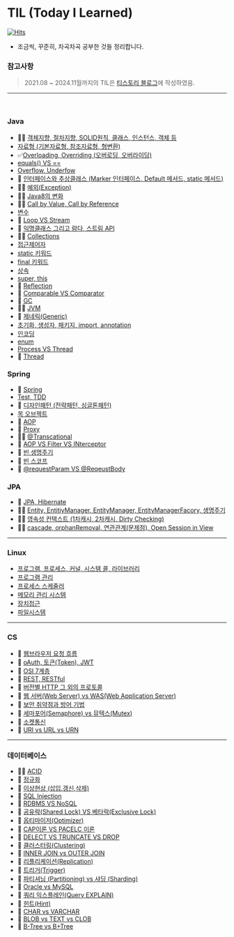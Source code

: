 # TIL (Today I Learned)
[![Hits](https://hits.seeyoufarm.com/api/count/incr/badge.svg?url=https%3A%2F%2Fgithub.com%2Fddururiiiiiii%2FTIL&count_bg=%23FFE300&title_bg=%23555555&icon=&icon_color=%23FFFFFF&title=hits&edge_flat=false)](https://hits.seeyoufarm.com)
  - 조금씩, 꾸준히, 차곡차곡 공부한 것들 정리합니다.

### 참고사항
> 2021.08 ~ 2024.11월까지의 TIL은 [티스토리 블로그](https://ddururiiiiiii.tistory.com/)에 작성하였음.


----

<br>

### Java
- 📌✅ [객체지향, 절차지향, SOLID원칙, 클래스, 인스턴스, 객체 등](https://github.com/ddururiiiiiii/TIL/blob/main/Java/241119%20%EA%B0%9D%EC%B2%B4%EC%A7%80%ED%96%A5%2C%20%EC%A0%88%EC%B0%A8%EC%A7%80%ED%96%A5%2C%20SOLID%EC%9B%90%EC%B9%99%2C%20%ED%81%B4%EB%9E%98%EC%8A%A4%2C%20%EC%9D%B8%EC%8A%A4%ED%84%B4%EC%8A%A4%2C%20%EA%B0%9D%EC%B2%B4%20%EB%93%B1.md)
- [자료형 (기본자료형, 참조자료형, 형변환)](https://github.com/ddururiiiiiii/TIL/blob/main/Java/241121%20%EC%9E%90%EB%A3%8C%ED%98%95.md)
- ✅[Overloading, Overriding (오버로딩, 오버라이딩)](https://github.com/ddururiiiiiii/TIL/blob/main/Java/241120%20Overloading%20VS%20Overriding.md)
- [equals() VS ==](https://github.com/ddururiiiiiii/TIL/blob/main/Java/241122%20equals()%20VS%20%3D%3D%20.md)
- [Overflow, Underfow](https://github.com/ddururiiiiiii/TIL/blob/main/Java/241125%20Overflow%20VS%20Underflow.md)
- 📌 [인터페이스와 추상클래스 (Marker 인터페이스, Default 메서드, static 메서드)](https://github.com/ddururiiiiiii/TIL/blob/main/Java/241126%20%EC%9D%B8%ED%84%B0%ED%8E%98%EC%9D%B4%EC%8A%A4%EC%99%80%20%EC%B6%94%EC%83%81%ED%81%B4%EB%9E%98%EC%8A%A4%20(Marker%20%EC%9D%B8%ED%84%B0%ED%8E%98%EC%9D%B4%EC%8A%A4%2C%20Default%20%EB%A9%94%EC%84%9C%EB%93%9C%2C%20static%20%EB%A9%94%EC%84%9C%EB%93%9C).md)
- 📌✅ [예외(Exception)](https://github.com/ddururiiiiiii/TIL/blob/main/Java/241127%20%EC%98%88%EC%99%B8%20(Exception).md)
- 📌✅ [Java8의 변화](https://github.com/ddururiiiiiii/TIL/blob/main/Java/241128%20Java8%EC%9D%98%20%EB%B3%80%ED%99%94.md)
- 📌✅ [Call by Value, Call by Reference](https://github.com/ddururiiiiiii/TIL/blob/main/Java/241129%20Call%20by%20Value%20VS%20Call%20by%20Reference.md)
- [변수](https://github.com/ddururiiiiiii/TIL/blob/main/Java/241202%20%EB%B3%80%EC%88%98.md)
- 📌 [Loop VS Stream](https://github.com/ddururiiiiiii/TIL/blob/main/Java/241203%20Loop%20VS%20Stream.md)
- 📌 [익명클래스 그리고 람다, 스트림 API](https://github.com/ddururiiiiiii/TIL/blob/main/Java/241204%20%EC%9D%B5%EB%AA%85%ED%81%B4%EB%9E%98%EC%8A%A4%20%EA%B7%B8%EB%A6%AC%EA%B3%A0%20%EB%9E%8C%EB%8B%A4%2C%20%EC%8A%A4%ED%8A%B8%EB%A6%BC%20API.md)
- 📌✅ [Collections](https://github.com/ddururiiiiiii/TIL/blob/main/Java/241205%20Collections.md)
- [접근제어자](https://github.com/ddururiiiiiii/TIL/blob/main/Java/241206%20%EC%A0%91%EA%B7%BC%EC%A0%9C%EC%96%B4%EC%9E%90.md)
- [static 키워드](https://github.com/ddururiiiiiii/TIL/blob/main/Java/241209%20static%20(%EB%B8%94%EB%A1%9D%2C%20%EB%A9%94%EC%84%9C%EB%93%9C%2C%20%EB%B3%80%EC%88%98).md)
- [final 키워드](https://github.com/ddururiiiiiii/TIL/blob/main/Java/241210%20final%20(%ED%81%B4%EB%9E%98%EC%8A%A4%2C%20%EB%A9%94%EC%86%8C%EB%93%9C%2C%20%EB%B3%80%EC%88%98).md)
- [상속](https://github.com/ddururiiiiiii/TIL/blob/main/Java/241211%20%EC%83%81%EC%86%8D.md)
- [super, this](https://github.com/ddururiiiiiii/TIL/blob/main/Java/241212%20super()%20this.md)
- 📌 [Reflection](https://github.com/ddururiiiiiii/TIL/blob/main/Java/241213%20Reflection.md)
- 📌 [Comparable VS Comparator](https://github.com/ddururiiiiiii/TIL/blob/main/Java/241216%20Comparable%20VS%20Comparator.md)
- 📌 [GC](https://github.com/ddururiiiiiii/TIL/blob/main/Java/241217%20GC.md)
- 📌✅ [JVM](https://github.com/ddururiiiiiii/TIL/blob/main/Java/241218%20JVM.md)
- 📌 [제네릭(Generic)](https://github.com/ddururiiiiiii/TIL/blob/main/Java/241219%20%EC%A0%9C%EB%84%A4%EB%A6%AD.md)
- [초기화, 생성자, 패키지, import, annotation](https://github.com/ddururiiiiiii/TIL/blob/main/Java/241220%20%EC%B4%88%EA%B8%B0%ED%99%94%2C%20%EC%83%9D%EC%84%B1%EC%9E%90%2C%20%ED%8C%A8%ED%82%A4%EC%A7%80%2C%20import%2C%20annotation.md)
- [인코딩](https://github.com/ddururiiiiiii/TIL/blob/main/Java/241223%20%EC%9D%B8%EC%BD%94%EB%94%A9%20(ASCII%EC%BD%94%EB%93%9C%2C%20%EC%9C%A0%EB%8B%88%EC%BD%94%EB%93%9C).md)
- [enum](https://github.com/ddururiiiiiii/TIL/blob/main/Java/241224%20enum.md)
- [Process VS Thread](https://github.com/ddururiiiiiii/TIL/blob/main/Java/241226%20Process%20VS%20Thread.md)
- 📌 [Thread](https://github.com/ddururiiiiiii/TIL/blob/main/Java/241227%20Thread.md)



### Spring
- 📌 [Spring](https://github.com/ddururiiiiiii/TIL/blob/main/Spring/241230%20Spring.md)
- [Test, TDD](https://github.com/ddururiiiiiii/TIL/blob/main/Spring/241231%20%ED%85%8C%EC%8A%A4%ED%8A%B8%20(TDD).md)
- 📌 [디자인패턴 (전략패턴, 싱글톤패턴)](https://github.com/ddururiiiiiii/TIL/blob/main/Spring/250102%20%EB%94%94%EC%9E%90%EC%9D%B8%ED%8C%A8%ED%84%B4%20(%EC%A0%84%EB%9E%B5%ED%8C%A8%ED%84%B4%2C%20%EC%8B%B1%EA%B8%80%ED%86%A4%ED%8C%A8%ED%84%B4).md)
- [목 오브젝트](https://github.com/ddururiiiiiii/TIL/blob/main/Spring/250103%20%EB%AA%A9%20%EC%98%A4%EB%B8%8C%EC%A0%9D%ED%8A%B8.md)
- 📌 [AOP](https://github.com/ddururiiiiiii/TIL/blob/main/Spring/250106%20AOP.md)
- 📌 [Proxy](https://github.com/ddururiiiiiii/TIL/blob/main/Spring/250107%20Proxy.md)
- 📌✅ [@Transcational](https://github.com/ddururiiiiiii/TIL/blob/main/Spring/250108%20%40Transactional.md)
- 📌 [AOP VS Filter VS INterceptor](https://github.com/ddururiiiiiii/TIL/blob/main/Spring/250109%20AOP%20VS%20%ED%95%84%ED%84%B0%20VS%20%EC%9D%B8%ED%84%B0%EC%85%89%ED%84%B0.md)
- 📌 [빈 생명주기](https://github.com/ddururiiiiiii/TIL/blob/main/Spring/250110%20%EB%B9%88%20%EC%83%9D%EB%AA%85%EC%A3%BC%EA%B8%B0.md)
- 📌 [빈 스코프](https://github.com/ddururiiiiiii/TIL/blob/main/Spring/250120%20%EB%B9%88%20%EC%8A%A4%EC%BD%94%ED%94%84.md)
- 📌 [@requestParam VS @ReqeustBody](https://github.com/ddururiiiiiii/TIL/blob/main/Spring/250116%20%40RequestBody%2C%20%40RequestParam%2C%20%40ModelAttribute.md)

### JPA
- 📌 [JPA, Hibernate](https://github.com/ddururiiiiiii/TIL/blob/main/JPA/250122%20JPA%2C%20Hibernate.md)
- 📌✅ [Entity, EntitiyManager, EntityManager, EntityManagerFacory, 생명주기](https://github.com/ddururiiiiiii/TIL/blob/main/JPA/250123%20Entity%2C%20EntityManager%2C%20EntityManagerFactory%2C%20%EC%83%9D%EB%AA%85%EC%A3%BC%EA%B8%B0.md)
- 📌✅ [영속성 컨택스트 (1차캐시, 2차캐시, Dirty Checking)](https://github.com/ddururiiiiiii/TIL/blob/main/JPA/250124%20%EC%98%81%EC%86%8D%EC%84%B1%20%EC%BB%A8%ED%83%9D%EC%8A%A4%ED%8A%B8%20(1%EC%B0%A8%EC%BA%90%EC%8B%9C%2C%202%EC%B0%A8%EC%BA%90%EC%8B%9C%2C%20Dirty%20Checking).md)
- 📌✅ [cascade, orphanRemoval, 연관관계(문제점), Open Session in View](https://github.com/ddururiiiiiii/TIL/blob/main/JPA/250221%20cascade%2C%20orphanRemoval%2C%20%EC%97%B0%EA%B4%80%EA%B4%80%EA%B3%84(%EB%AC%B8%EC%A0%9C%EC%A0%90)%2C%20Open%20Session%20in%20View.md)

----

### Linux
- [프로그램, 프로세스, 커널, 시스템 콜, 라이브러리](https://github.com/ddururiiiiiii/TIL/blob/main/Linux/250113%20%ED%94%84%EB%A1%9C%EA%B7%B8%EB%9E%A8%2C%20%ED%94%84%EB%A1%9C%EC%84%B8%EC%8A%A4%2C%20%EC%BB%A4%EB%84%90%2C%20%EC%8B%9C%EC%8A%A4%ED%85%9C%20%EC%BD%9C%2C%20%EB%9D%BC%EC%9D%B4%EB%B8%8C%EB%9F%AC%EB%A6%AC.md)
- [프로그램 관리](https://github.com/ddururiiiiiii/TIL/blob/main/Linux/250114%20%ED%94%84%EB%A1%9C%EC%84%B8%EC%8A%A4%20%EA%B4%80%EB%A6%AC.md)
- [프로세스 스케줄러](https://github.com/ddururiiiiiii/TIL/blob/main/Linux/250115%20%ED%94%84%EB%A1%9C%EC%84%B8%EC%8A%A4%20%EC%8A%A4%EC%BC%80%EC%A4%84%EB%9F%AC.md)
- [메모리 관리 시스템](https://github.com/ddururiiiiiii/TIL/blob/main/Linux/250117%20%EB%A9%94%EB%AA%A8%EB%A6%AC%20%EA%B4%80%EB%A6%AC%20%EC%8B%9C%EC%8A%A4%ED%85%9C.md)
- [장치접근](https://github.com/ddururiiiiiii/TIL/blob/main/Linux/250120%20%EC%9E%A5%EC%B9%98%EC%A0%91%EA%B7%BC.md)
- [파일시스템](https://github.com/ddururiiiiiii/TIL/blob/main/Linux/250121%20%ED%8C%8C%EC%9D%BC%20%EC%8B%9C%EC%8A%A4%ED%85%9C.md)

----

### CS
- 📌 [웹브라우저 요청 흐름](https://github.com/ddururiiiiiii/TIL/blob/main/CS%20(HTTP%20%EB%93%B1)/250131%20%EC%9B%B9%EB%B8%8C%EB%9D%BC%EC%9A%B0%EC%A0%80%20%EC%9A%94%EC%B2%AD%20%ED%9D%90%EB%A6%84.md)
- 📌 [oAuth, 토큰(Token), JWT](https://github.com/ddururiiiiiii/TIL/blob/main/CS/250305%20oAuth%2C%20%ED%86%A0%ED%81%B0(Token)%2C%20JWT.md)
- 📌 [OSI 7계층](https://github.com/ddururiiiiiii/TIL/blob/main/CS/250305%20OSI%207%EA%B3%84%EC%B8%B5.md)
- 📌 [REST, RESTful](https://github.com/ddururiiiiiii/TIL/blob/main/CS/250306%20REST%2C%20RESTful.md)
- 📌 [버전별 HTTP 그 외의 프로토콜](https://github.com/ddururiiiiiii/TIL/blob/main/CS/250307%20%EB%B2%84%EC%A0%84%EB%B3%84%20HTTP%20%EA%B7%B8%20%EC%99%B8%EC%9D%98%20%ED%94%84%EB%A1%9C%ED%86%A0%EC%BD%9C.md)
- 📌 [웹 서버(Web Server) vs WAS(Web Application Server)](https://github.com/ddururiiiiiii/TIL/blob/main/CS/250310%20%08%EC%9B%B9%20%EC%84%9C%EB%B2%84(Web%20Server)%20vs%20WAS(Web%20Application%20Server).md)
- 📌 [보안 취약점과 방어 기법](https://github.com/ddururiiiiiii/TIL/blob/main/CS/250312%20%EB%B3%B4%EC%95%88%20%EC%B7%A8%EC%95%BD%EC%A0%90%EA%B3%BC%20%EB%B0%A9%EC%96%B4%20%EA%B8%B0%EB%B2%95.md)
- 📌 [세마포어(Semaphore) vs 뮤텍스(Mutex)](https://github.com/ddururiiiiiii/TIL/blob/main/CS/250313%20%EC%84%B8%EB%A7%88%ED%8F%AC%EC%96%B4(Semaphore)%20vs%20%EB%AE%A4%ED%85%8D%EC%8A%A4(Mutex).md)
- 📌 [소켓통신](https://github.com/ddururiiiiiii/TIL/blob/main/CS/250319%20%EC%86%8C%EC%BC%93%ED%86%B5%EC%8B%A0.md)
- 📌 [URI vs URL vs URN](https://github.com/ddururiiiiiii/TIL/blob/main/CS/250319%20URI%20vs%20URL%20vs%20URN.md)


----

### 데이터베이스
- 📌✅ [ACID](https://github.com/ddururiiiiiii/TIL/blob/main/%EB%8D%B0%EC%9D%B4%ED%84%B0%EB%B2%A0%EC%9D%B4%EC%8A%A4/250203%20ACID.md)
- 📌 [정규화](https://github.com/ddururiiiiiii/TIL/blob/main/%EB%8D%B0%EC%9D%B4%ED%84%B0%EB%B2%A0%EC%9D%B4%EC%8A%A4/250204%20%EC%A0%95%EA%B7%9C%ED%99%94.md)
- 📌 [이상현상 (삽입,갱신,삭제)](https://github.com/ddururiiiiiii/TIL/blob/main/%EB%8D%B0%EC%9D%B4%ED%84%B0%EB%B2%A0%EC%9D%B4%EC%8A%A4/250205%20%EC%9D%B4%EC%83%81%ED%98%84%EC%83%81%20(%EC%82%BD%EC%9E%85%2C%EA%B0%B1%EC%8B%A0%2C%EC%82%AD%EC%A0%9C).md)
- 📌 [SQL Injection](https://github.com/ddururiiiiiii/TIL/blob/main/%EB%8D%B0%EC%9D%B4%ED%84%B0%EB%B2%A0%EC%9D%B4%EC%8A%A4/250206%20SQL%20Injection.md)
- 📌 [RDBMS VS NoSQL](https://github.com/ddururiiiiiii/TIL/blob/main/%EB%8D%B0%EC%9D%B4%ED%84%B0%EB%B2%A0%EC%9D%B4%EC%8A%A4/250207%20RDBMS%20VS%20NoSQL.md)
- 📌 [공유락(Shared Lock) VS 베타락(Exclusive Lock)](https://github.com/ddururiiiiiii/TIL/blob/main/%EB%8D%B0%EC%9D%B4%ED%84%B0%EB%B2%A0%EC%9D%B4%EC%8A%A4/250210%20%EA%B3%B5%EC%9C%A0%EB%9D%BD(Shared%20Lock)%20VS%20%EB%B2%A0%ED%83%80%EB%9D%BD(Exclusive%20Lock).md)
- 📌 [옵티마이저(Optimizer)](https://github.com/ddururiiiiiii/TIL/blob/main/%EB%8D%B0%EC%9D%B4%ED%84%B0%EB%B2%A0%EC%9D%B4%EC%8A%A4/250211%20%EC%98%B5%ED%8B%B0%EB%A7%88%EC%9D%B4%EC%A0%80(Optimizer).md)
- 📌 [CAP이론 VS PACELC 이론](https://github.com/ddururiiiiiii/TIL/blob/main/%EB%8D%B0%EC%9D%B4%ED%84%B0%EB%B2%A0%EC%9D%B4%EC%8A%A4/250212%20CAP%EC%9D%B4%EB%A1%A0%20VS%20PACELC%20%EC%9D%B4%EB%A1%A0.md)
- 📌 [DELECT VS TRUNCATE VS DROP](https://github.com/ddururiiiiiii/TIL/blob/main/%EB%8D%B0%EC%9D%B4%ED%84%B0%EB%B2%A0%EC%9D%B4%EC%8A%A4/250213%20DELETE%20vs%20TRUNCATE%20vs%20DROP.md)
- 📌 [클러스터링(Clustering)](https://github.com/ddururiiiiiii/TIL/blob/main/%EB%8D%B0%EC%9D%B4%ED%84%B0%EB%B2%A0%EC%9D%B4%EC%8A%A4/250214%20%ED%81%B4%EB%9F%AC%EC%8A%A4%ED%84%B0%EB%A7%81.md)
- 📌 [INNER JOIN vs OUTER JOIN](http://github.com/ddururiiiiiii/TIL/blob/main/%EB%8D%B0%EC%9D%B4%ED%84%B0%EB%B2%A0%EC%9D%B4%EC%8A%A4/250217%20INNER%20JOIN%20vs%20OUTER%20JOIN.md)
- 📌 [리플리케이션(Replication)](https://github.com/ddururiiiiiii/TIL/blob/main/%EB%8D%B0%EC%9D%B4%ED%84%B0%EB%B2%A0%EC%9D%B4%EC%8A%A4/250218%20%EB%A6%AC%ED%94%8C%EB%A6%AC%EC%BC%80%EC%9D%B4%EC%85%98.md)
- 📌 [트리거(Trigger)](https://github.com/ddururiiiiiii/TIL/blob/main/%EB%8D%B0%EC%9D%B4%ED%84%B0%EB%B2%A0%EC%9D%B4%EC%8A%A4/250219%20%ED%8A%B8%EB%A6%AC%EA%B1%B0.md)
- 📌 [파티셔닝 (Partitioning) vs 샤딩 (Sharding)](https://github.com/ddururiiiiiii/TIL/blob/main/%EB%8D%B0%EC%9D%B4%ED%84%B0%EB%B2%A0%EC%9D%B4%EC%8A%A4/250220%20%ED%8C%8C%ED%8B%B0%EC%85%94%EB%8B%9D%20(Partitioning)%EA%B3%BC%20%EC%83%A4%EB%94%A9%20(Sharding).md)
- 📌 [Oracle vs MySQL](https://github.com/ddururiiiiiii/TIL/blob/main/%EB%8D%B0%EC%9D%B4%ED%84%B0%EB%B2%A0%EC%9D%B4%EC%8A%A4/250224%20Oracle%20vs%20MySQL.md)
- 📌 [쿼리 익스플레인(Query EXPLAIN)](https://github.com/ddururiiiiiii/TIL/blob/main/%EB%8D%B0%EC%9D%B4%ED%84%B0%EB%B2%A0%EC%9D%B4%EC%8A%A4/250225%20%EC%BF%BC%EB%A6%AC%20%EC%9D%B5%EC%8A%A4%ED%94%8C%EB%A0%88%EC%9D%B8.md)
- 📌 [힌트(Hint)](https://github.com/ddururiiiiiii/TIL/blob/main/%EB%8D%B0%EC%9D%B4%ED%84%B0%EB%B2%A0%EC%9D%B4%EC%8A%A4/250226%20%EC%98%B5%ED%8B%B0%EB%A7%88%EC%9D%B4%EC%A0%80%20%ED%9E%8C%ED%8A%B8%20VS%20%EC%9D%B8%EB%8D%B1%EC%8A%A4%20%ED%9E%8C%ED%8A%B8.md)
- 📌 [CHAR vs VARCHAR](https://github.com/ddururiiiiiii/TIL/blob/main/%EB%8D%B0%EC%9D%B4%ED%84%B0%EB%B2%A0%EC%9D%B4%EC%8A%A4/250227%20CHAR%20VS%20VARCHAR.md)
- 📌 [BLOB vs TEXT vs CLOB](https://github.com/ddururiiiiiii/TIL/blob/main/%EB%8D%B0%EC%9D%B4%ED%84%B0%EB%B2%A0%EC%9D%B4%EC%8A%A4/250228%20BLOB%20VS%20TEXT%20VS%20CLOB.md)
- 📌 [B-Tree vs B+Tree](https://github.com/ddururiiiiiii/TIL/blob/main/%EB%8D%B0%EC%9D%B4%ED%84%B0%EB%B2%A0%EC%9D%B4%EC%8A%A4/250304%20B-Tree%20VS%20B%2BTree.md)
